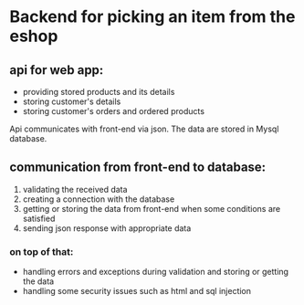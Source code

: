 # Backend for picking an item from the eshop

## api for web app:
+ providing stored products and its details
+ storing customer's details
+ storing customer's orders and ordered products

Api communicates with front-end via json.
The data are stored in Mysql database.

## communication from front-end to database:
1. validating the received data
2. creating a connection with the database
3. getting or storing the data from front-end when some conditions are satisfied
4. sending json response with appropriate data

### on top of that:
+ handling errors and exceptions during validation and storing or getting the data
+ handling some security issues such as html and sql injection
